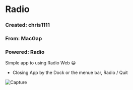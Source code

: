 # Radio
### Created: chris1111
### From: MacGap
### Powered: Radio

Simple app to using Radio Web 😀
- Closing App by the Dock or the menue bar, Radio / Quit

![Capture](https://user-images.githubusercontent.com/6248794/93239430-c1daae80-f750-11ea-95ef-5e19d997b64f.png)
